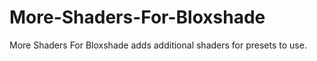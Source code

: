 # More-Shaders-For-Bloxshade
More Shaders For Bloxshade adds additional shaders for presets to use.
